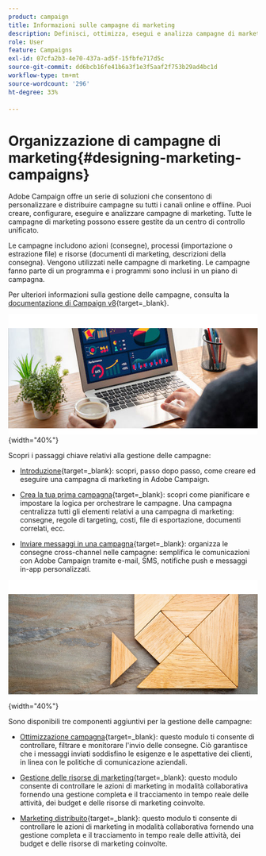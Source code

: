 ```yaml
---
product: campaign
title: Informazioni sulle campagne di marketing
description: Definisci, ottimizza, esegui e analizza campagne di marketing
role: User
feature: Campaigns
exl-id: 07cfa2b3-4e70-437a-ad5f-15fbfe717d5c
source-git-commit: dd6bcb16fe41b6a3f1e3f5aaf2f753b29ad4bc1d
workflow-type: tm+mt
source-wordcount: '296'
ht-degree: 33%

---
```


# Organizzazione di campagne di marketing{#designing-marketing-campaigns}

Adobe Campaign offre un serie di soluzioni che consentono di personalizzare e distribuire campagne su tutti i canali online e offline. Puoi creare, configurare, eseguire e analizzare campagne di marketing. Tutte le campagne di marketing possono essere gestite da un centro di controllo unificato.

Le campagne includono azioni (consegne), processi (importazione o estrazione file) e risorse (documenti di marketing, descrizioni della consegna). Vengono utilizzati nelle campagne di marketing. Le campagne fanno parte di un programma e i programmi sono inclusi in un piano di campagna.

Per ulteriori informazioni sulla gestione delle campagne, consulta la [documentazione di Campaign v8](https://experienceleague.adobe.com/docs/campaign/campaign-v8/campaigns/campaigns.html?lang=it){target=_blank}.

![](assets/do-not-localize/campaign.jpg){width="40%"}

Scopri i passaggi chiave relativi alla gestione delle campagne:

* [Introduzione](https://experienceleague.adobe.com/docs/campaign/automation/campaign-orchestration/set-up-campaigns.html?lang=it){target=_blank}: scopri, passo dopo passo, come creare ed eseguire una campagna di marketing in Adobe Campaign.

* [Crea la tua prima campagna](https://experienceleague.adobe.com/docs/campaign/automation/campaign-orchestration/marketing-campaign-create.html?lang=it){target=_blank}: scopri come pianificare e impostare la logica per orchestrare le campagne. Una campagna centralizza tutti gli elementi relativi a una campagna di marketing: consegne, regole di targeting, costi, file di esportazione, documenti correlati, ecc.

* [Inviare messaggi in una campagna](https://experienceleague.adobe.com/docs/campaign/automation/campaign-orchestration/marketing-campaign-deliveries.html?lang=it){target=_blank}: organizza le consegne cross-channel nelle campagne: semplifica le comunicazioni con Adobe Campaign tramite e-mail, SMS, notifiche push e messaggi in-app personalizzati.

![](assets/do-not-localize/add-on.jpg){width="40%"}

Sono disponibili tre componenti aggiuntivi per la gestione delle campagne:

* [Ottimizzazione campagna](https://experienceleague.adobe.com/docs/campaign/automation/campaign-optimization/campaign-typologies.html?lang=it){target=_blank}: questo modulo ti consente di controllare, filtrare e monitorare l&#39;invio delle consegne. Ciò garantisce che i messaggi inviati soddisfino le esigenze e le aspettative dei clienti, in linea con le politiche di comunicazione aziendali.

* [Gestione delle risorse di marketing](https://experienceleague.adobe.com/docs/campaign/automation/mrm/about-marketing-resource-management.html?lang=it){target=_blank}: questo modulo consente di controllare le azioni di marketing in modalità collaborativa fornendo una gestione completa e il tracciamento in tempo reale delle attività, dei budget e delle risorse di marketing coinvolte.

* [Marketing distribuito](https://experienceleague.adobe.com/docs/campaign/automation/distributed-marketing/about-distributed-marketing.html?lang=it){target=_blank}: questo modulo ti consente di controllare le azioni di marketing in modalità collaborativa fornendo una gestione completa e il tracciamento in tempo reale delle attività, dei budget e delle risorse di marketing coinvolte.

<!--

Adobe Campaign lets you define, optimize, execute and analyze communications and marketing campaigns. Adobe Campaign acts like a unified order and execution center for marketing strategies. For more on this, refer to [Access campaigns](../../distributed/using/accessing-campaigns.md) and [Create marketing campaigns](../../campaign/using/setting-up-marketing-campaigns.md).

In addition, the **Marketing Resource Management (MRM)** module lets you control marketing actions in a collaborative mode by providing complete management and real-time tracking of the tasks, budgets and marketing resources involved. The Marketing Resource Management lets you optimize and regulate the management of internal and external processes, resources and marketing campaigns, as well as third party relations (agencies, printers, etc.). For more on this, refer to [this section](../../mrm/using/about-marketing-resource-management.md).

>[!NOTE]
>
>For more on the Adobe Campaign core functionalities, refer t [this section](../../platform/using/about-adobe-campaign-classic.md) section.  
>Capabilities related to population targeting, message personalization and message delivery on the various channels are detailed in [this section](../../delivery/using/steps-about-delivery-creation-steps.md).

![](assets/do-not-localize/how-to-video.png) [Discover marketing campaigns keys concepts in video](#video)

## Core concepts {#core-concepts}

The following concepts need to be known in the context of Campaign:

* **Campaign**

  A campaign centralizes all the elements related to a marketing campaign: deliveries, targeting rules, costs, export files, related documents, etc. Each campaign is attached to a program.

  For more on this, refer to [Adding a campaign](../../campaign/using/setting-up-marketing-campaigns.md#adding-a-campaign).

* **Program**

  A program lets you define marketing actions for a calendar period: launch, canvassing, loyalty, etc. Each program contains campaigns linked to a calendar, which provides an overall view.

* **Plan**

  The marketing plan can contain multiple programs. It is linked to a calendar period, has an allocated budget and can also be linked up to documents and objectives.

  For more on this, refer to [Campaign calendar](../../campaign/using/accessing-marketing-campaigns.md#campaign-calendar).

* **Workflow**

  A campaign workflow contains the same activities as for all workflows but is specific to the campaign. It enables you to create and configure deliveries for all available channels.

  For more on this, refer to [this section](../../campaign/using/marketing-campaign-deliveries.md#building-the-main-target-in-a-workflow).

* **Objectives**

  Within the campaign, program or plan, you can state a list of objectives. These are quantified values to be reached. At the end of the campaign, program or plan, the MRM module lets you compare the objectives and results in dedicated reports.

* **Delivery outline**

  A delivery outline is a structured description of a delivery. Every delivery can refer to a delivery outline which contains, for example, the related offers, documents to be attached, or a link to stores. An offer can be referenced in the delivery according to the delivery outline selected.

  For more on this, refer to [this section](../../campaign/using/marketing-campaign-deliveries.md#associating-and-structuring-resources-linked-via-a-delivery-outline).

## Tutorial {#video}

This video presents the key concepts of marketing campaigns.

>[!VIDEO](https://video.tv.adobe.com/v/35131?quality=12)

Additional Campaign Classic how-to videos are available [here](https://experienceleague.adobe.com/docs/campaign-classic-learn/tutorials/overview.html?lang=it).

-->